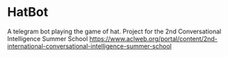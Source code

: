 # HatBot
A telegram bot playing the game of hat.
Project for the 2nd Conversational Intelligence Summer School https://www.aclweb.org/portal/content/2nd-international-conversational-intelligence-summer-school
